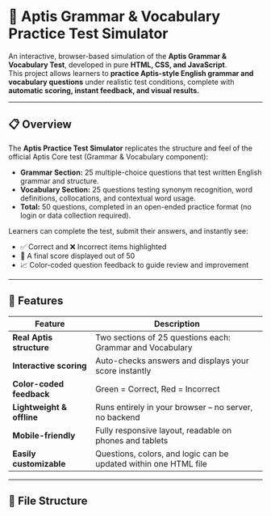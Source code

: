 # 🧠 Aptis Grammar & Vocabulary Practice Test Simulator

An interactive, browser-based simulation of the **Aptis Grammar & Vocabulary Test**, developed in pure **HTML, CSS, and JavaScript**.  
This project allows learners to **practice Aptis-style English grammar and vocabulary questions** under realistic test conditions, complete with **automatic scoring, instant feedback, and visual results.**

---

## 📋 Overview

The **Aptis Practice Test Simulator** replicates the structure and feel of the official Aptis Core test (Grammar & Vocabulary component):

- **Grammar Section:** 25 multiple-choice questions that test written English grammar and structure.  
- **Vocabulary Section:** 25 questions testing synonym recognition, word definitions, collocations, and contextual word usage.  
- **Total:** 50 questions, completed in an open-ended practice format (no login or data collection required).

Learners can complete the test, submit their answers, and instantly see:
- ✅ Correct and ❌ Incorrect items highlighted  
- 🧮 A final score displayed out of 50  
- 📈 Color-coded question feedback to guide review and improvement

---

## 🎯 Features

| Feature | Description |
|----------|-------------|
| **Real Aptis structure** | Two sections of 25 questions each: Grammar and Vocabulary |
| **Interactive scoring** | Auto-checks answers and displays your score instantly |
| **Color-coded feedback** | Green = Correct, Red = Incorrect |
| **Lightweight & offline** | Runs entirely in your browser – no server, no backend |
| **Mobile-friendly** | Fully responsive layout, readable on phones and tablets |
| **Easily customizable** | Questions, colors, and logic can be updated within one HTML file |

---

## 🧩 File Structure

